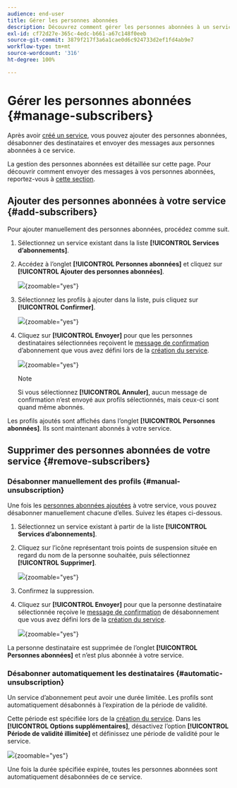 ```yaml
---
audience: end-user
title: Gérer les personnes abonnées
description: Découvrez comment gérer les personnes abonnées à un service dans Adobe Campaign Web et leurs envoyer des diffusions.
exl-id: cf72d27e-365c-4edc-b661-a67c148f0eeb
source-git-commit: 3879f217f3a6a1cae0d6c924733d2ef1fd4ab9e7
workflow-type: tm+mt
source-wordcount: '316'
ht-degree: 100%

---
```


# Gérer les personnes abonnées {#manage-subscribers}

Après avoir [créé un service](manage-services.md#create-service), vous pouvez ajouter des personnes abonnées, désabonner des destinataires et envoyer des messages aux personnes abonnées à ce service.

La gestion des personnes abonnées est détaillée sur cette page. Pour découvrir comment envoyer des messages à vos personnes abonnées, reportez-vous à [cette section](../msg/send-to-subscribers.md).

## Ajouter des personnes abonnées à votre service {#add-subscribers}

Pour ajouter manuellement des personnes abonnées, procédez comme suit.

1. Sélectionnez un service existant dans la liste **[!UICONTROL Services d’abonnements]**.

1. Accédez à l’onglet **[!UICONTROL Personnes abonnées]** et cliquez sur **[!UICONTROL Ajouter des personnes abonnées]**.

   ![](assets/service-subscribers-tab.png){zoomable=&quot;yes&quot;}

1. Sélectionnez les profils à ajouter dans la liste, puis cliquez sur **[!UICONTROL Confirmer]**.

   ![](assets/service-subscribers-select-profiles.png){zoomable=&quot;yes&quot;}

1. Cliquez sur **[!UICONTROL Envoyer]**<!--if you click cancel, does it mean that no message is sent but recipients are still subscribed, or they are not subscribed? it's 2 different actions in the console)--> pour que les personnes destinataires sélectionnées reçoivent le [message de confirmation](manage-services.md#create-confirmation-message) d’abonnement que vous avez défini lors de la [création du service](manage-services.md#create-service).

   ![](assets/service-subscribers-confirmation-msg.png){zoomable=&quot;yes&quot;}

   >[!NOTE]
   >
   >Si vous sélectionnez **[!UICONTROL Annuler]**, aucun message de confirmation n’est envoyé aux profils sélectionnés, mais ceux-ci sont quand même abonnés.

Les profils ajoutés sont affichés dans l’onglet **[!UICONTROL Personnes abonnées]**. Ils sont maintenant abonnés à votre service.

## Supprimer des personnes abonnées de votre service {#remove-subscribers}

### Désabonner manuellement des profils {#manual-unsubscription}

Une fois les [personnes abonnées ajoutées](#add-subscribers) à votre service, vous pouvez désabonner manuellement chacune d’elles. Suivez les étapes ci-dessous.

1. Sélectionnez un service existant à partir de la liste **[!UICONTROL Services d’abonnements]**.

1. Cliquez sur l’icône représentant trois points de suspension située en regard du nom de la personne souhaitée, puis sélectionnez **[!UICONTROL Supprimer]**.

   ![](assets/service-subscribers-delete.png){zoomable=&quot;yes&quot;}

1. Confirmez la suppression.

1. Cliquez sur **[!UICONTROL Envoyer]** pour que la personne destinataire sélectionnée reçoive le [message de confirmation](manage-services.md#create-confirmation-message) de désabonnement que vous avez défini lors de la [création du service](manage-services.md#create-service).

   ![](assets/service-subscribers-delete-confirmation.png){zoomable=&quot;yes&quot;}

La personne destinataire est supprimée de l’onglet **[!UICONTROL Personnes abonnées]** et n’est plus abonnée à votre service.

### Désabonner automatiquement les destinataires {#automatic-unsubscription}

Un service d’abonnement peut avoir une durée limitée. Les profils sont automatiquement désabonnés à l’expiration de la période de validité.

Cette période est spécifiée lors de la [création du service](manage-services.md#create-service). Dans les **[!UICONTROL Options supplémentaires]**, désactivez l’option **[!UICONTROL Période de validité illimitée]** et définissez une période de validité pour le service.

![](assets/service-create-validity-period.png){zoomable=&quot;yes&quot;}

Une fois la durée spécifiée expirée, toutes les personnes abonnées sont automatiquement désabonnées de ce service.
